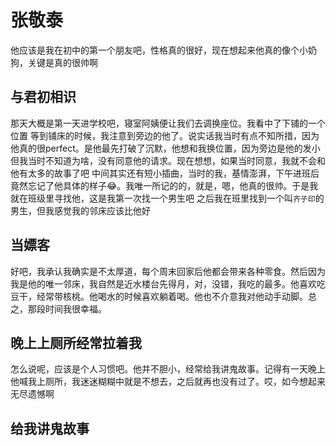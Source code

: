 # 张敬泰
他应该是我在初中的第一个朋友吧，性格真的很好，现在想起来他真的像个小奶狗，关键是真的很帅啊
## 与君初相识
那天大概是第一天进学校吧，寝室阿姨便让我们去调换座位。我看中了下铺的一个位置
等到铺床的时候，我注意到旁边的他了。说实话我当时有点不知所措，因为他真的很perfect。是他最先打破了沉默，他想和我换位置，因为旁边是他的发小
但我当时不知道为啥，没有同意他的请求。现在想想，如果当时同意，我就不会和他有太多的故事了吧
中间其实还有短小插曲，当时的我，基情澎湃，下午进班后竟然忘记了他具体的样子😂。我唯一所记的的，就是，嗯，他真的很帅。于是我就在班级里寻找他，这是我第一次找一个男生吧
之后我在班里找到一个叫`齐子印`的男生，但我感觉我的邻床应该比他好


## 当嫖客

好吧，我承认我确实是不太厚道，每个周末回家后他都会带来各种零食。然后因为我是他的唯一邻床，我自然是近水楼台先得月，对，没错，我吃的最多。他喜欢吃豆干，经常带核桃。他喝水的时候喜欢躺着喝。他也不介意我对他动手动脚。总之，那段时间我很幸福。


## 晚上上厕所经常拉着我

怎么说呢，应该是个人习惯吧。他并不胆小，经常给我讲鬼故事。记得有一天晚上他喊我上厕所，我迷迷糊糊中就是不想去，之后就再也没有过了。哎，如今想起来无尽遗憾啊

## 给我讲鬼故事



